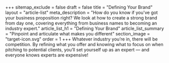 +++
sitemap_exclude = false
draft = false
title = "Defining Your Brand"
layout = "article-list"
meta_description = "How do you know if you've got your business proposition right? We look at how to create a strong brand from day one, covering everything from business names to becoming an industry expert."
article_list_h1 = "Defining Your Brand"
article_list_summary = "Pinpoint and articulate what makes you different"
section_image = "target-icon.svg"
order = 1
+++
Whatever industry you’re in, there will be competition. By refining what you offer and knowing what to focus on when pitching to potential clients, you’ll set yourself up as an expert — and everyone knows experts are expensive!